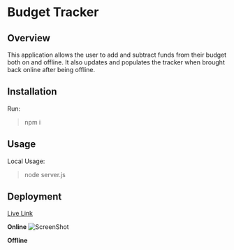 # Budget Tracker

## Overview ##

This application allows the user to add and subtract funds from their budget both on and offline. It also updates and populates the tracker when brought back online after being offline. 

## Installation ##

Run:
>npm i

## Usage ##

Local Usage:
>node server.js

## Deployment ##

[Live Link](https://shielded-sands-56095.herokuapp.com/)

**Online**
![ScreenShot](https://raw.github.com/tajah93/Budget-Tracker/main/budget_online.jpg)

**Offline**
